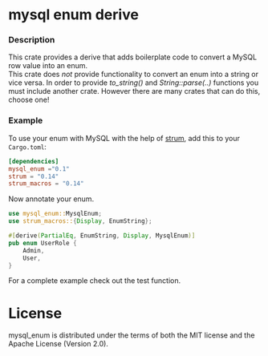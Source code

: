 # mysql enum derive

### Description
This crate provides a derive that adds boilerplate code to convert a MySQL row value into an enum.  
This crate does *not* provide functionality to convert an enum into a string or vice versa. 
In order to provide *to_string()* and *String::parse(..)* functions you must include another crate.
However there are many crates that can do this, choose one!

### Example

To use your enum with MySQL with the help of [strum](https://crates.io/crates/strum), add this to your `Cargo.toml`:

```toml
[dependencies]
mysql_enum ="0.1"
strum = "0.14"
strum_macros = "0.14"
```


Now annotate your enum.

```rust
use mysql_enum::MysqlEnum;
use strum_macros::{Display, EnumString};

#[derive(PartialEq, EnumString, Display, MysqlEnum)]
pub enum UserRole {
    Admin,
    User,
}
```

For a complete example check out the test function.


# License

mysql_enum is distributed under the terms of both the MIT license and the
Apache License (Version 2.0).

